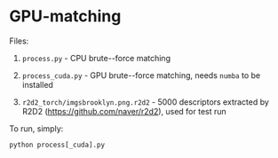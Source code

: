 # GPU-matching

Files:
1. ```process.py``` - CPU brute--force matching

2. ```process_cuda.py``` - GPU brute--force matching, needs ``numba`` to be installed

3. ```r2d2_torch/imgsbrooklyn.png.r2d2``` - 5000 descriptors extracted by R2D2 (https://github.com/naver/r2d2), used for test run

To run, simply:

```python process[_cuda].py``` 
